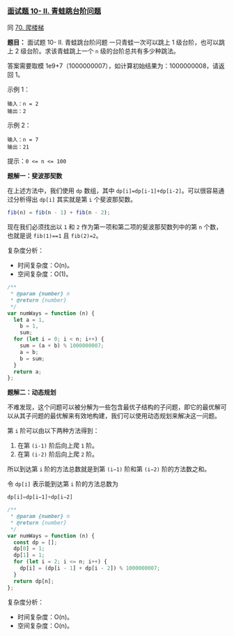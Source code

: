### [面试题 10- II. 青蛙跳台阶问题](https://leetcode-cn.com/problems/qing-wa-tiao-tai-jie-wen-ti-lcof/)

同 [70. 爬楼梯](https://leetcode-cn.com/problems/climbing-stairs/)

**题目：** 面试题 10- II. 青蛙跳台阶问题
一只青蛙一次可以跳上 1 级台阶，也可以跳上 2 级台阶。求该青蛙跳上一个 `n` 级的台阶总共有多少种跳法。

答案需要取模 1e9+7（1000000007），如计算初始结果为：1000000008，请返回 1。

示例 1：

```
输入：n = 2
输出：2
```

示例 2：

```
输入：n = 7
输出：21
```

提示：`0 <= n <= 100`

**题解一：斐波那契数**

在上述方法中，我们使用 `dp` 数组，其中 `dp[i]=dp[i-1]+dp[i-2]`。可以很容易通过分析得出 `dp[i]` 其实就是第 `i` 个斐波那契数。

```js
fib(n) = fib(n - 1) + fib(n - 2);
```

现在我们必须找出以 `1` 和 `2` 作为第一项和第二项的斐波那契数列中的第 `n` 个数，也就是说 `fib(1)==1` 且 `fib(2)=2`。

复杂度分析：

- 时间复杂度：O(n)。
- 空间复杂度：O(1)。

```js
/**
 * @param {number} n
 * @return {number}
 */
var numWays = function (n) {
  let a = 1,
    b = 1,
    sum;
  for (let i = 0; i < n; i++) {
    sum = (a + b) % 1000000007;
    a = b;
    b = sum;
  }
  return a;
};
```

**题解二：动态规划**

不难发现，这个问题可以被分解为一些包含最优子结构的子问题，即它的最优解可以从其子问题的最优解来有效地构建，我们可以使用动态规划来解决这一问题。

第 `i` 阶可以由以下两种方法得到：

1. 在第 `(i-1)` 阶后向上爬 `1` 阶。
2. 在第 `(i-2)` 阶后向上爬 `2` 阶。

所以到达第 `i` 阶的方法总数就是到第 `(i−1)` 阶和第 `(i−2)` 阶的方法数之和。

令 `dp[i]` 表示能到达第 `i` 阶的方法总数为

```js
dp[i]=dp[i−1]+dp[i−2]
```

```js
/**
 * @param {number} n
 * @return {number}
 */
var numWays = function (n) {
  const dp = [];
  dp[0] = 1;
  dp[1] = 1;
  for (let i = 2; i <= n; i++) {
    dp[i] = (dp[i - 1] + dp[i - 2]) % 1000000007;
  }
  return dp[n];
};
```

复杂度分析：

- 时间复杂度：O(n)。
- 空间复杂度：O(n)。
